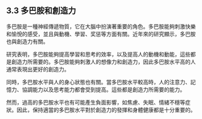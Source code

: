 ## 3.3 多巴胺和創造力

多巴胺是一種神經傳遞物質，它在大腦中扮演著重要的角色。多巴胺能夠刺激快樂和愉悅的感受，並且與動機、學習、奖惩等方面有關。近年來的研究顯示，多巴胺也與創造力有關。

研究表明，多巴胺能夠提高學習和思考的效率，以及提高人的動機和動能，這些都是創造力所需要的。多巴胺能夠刺激人的想像力和創造力，因此多巴胺水平高的人通常表現出更好的創造力。

同時，多巴胺水平與人的身心狀態也有關。當多巴胺水平較高時，人的注意力、記憶力、協調能力以及思考能力都會受到提高。這些都是創造力所需要的能力。

然而，過高的多巴胺水平也有可能產生負面影響，如焦慮、失眠、情緒不穩等症狀。因此，保持適當的多巴胺水平對於創造力的發揮和身體健康都是十分重要的。